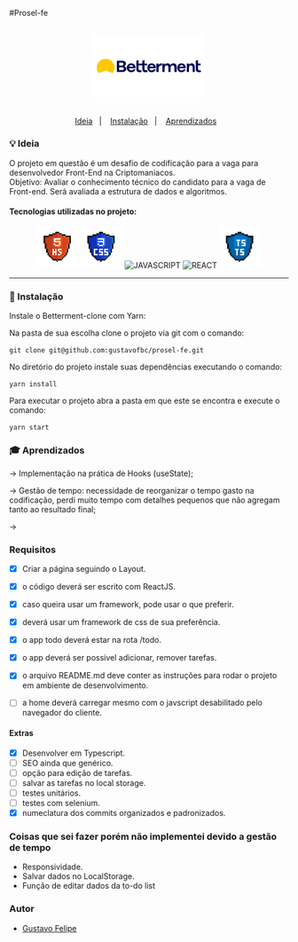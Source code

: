 #Prosel-fe

<br/>
<div align="center">
  <img alt="CRUD logo" src="https://github.com/gustavofbc/prosel-fe/blob/main/src/assets/Betterment-Logo.png" width="200"/>
</div>
<br/>

<p align="center">
  <a href="#bulb-ideia">Ideia</a>&nbsp;&nbsp;&nbsp;|&nbsp;&nbsp;&nbsp;
  <a href="#wrench-instalação">Instalação</a>&nbsp;&nbsp;&nbsp;|&nbsp;&nbsp;&nbsp;
  <a href="#mortar_board-aprendizados">Aprendizados</a>&nbsp;&nbsp;&nbsp;
</p>

### :bulb: Ideia
O projeto em questão é um desafio de codificação para a vaga para desenvolvedor Front-End na Criptomaniacos.
<br/>
Objetivo: Avaliar o conhecimento técnico do candidato para a vaga de Front-end. Será avaliada a estrutura de dados e algoritmos.

<h4> Tecnologias utilizadas no projeto:</h4>

<p align="center">
    <img alt="HTML5" title="HTML5" src="https://github.com/gustavofbc/pixel_of_shields/blob/main/base/html.png" width="75"/>
    <img alt="CSS3" title="CSS3" src="https://github.com/gustavofbc/pixel_of_shields/blob/main/base/css.png" width="75"/>
    <img alt="JAVASCRIPT" title="JAVASCRIPT" src="https://github.com/gustavofbc/pixel_of_shields/blob/main/base/javascript.png" width="75"/>
    <img alt="REACT" title="REACT" src="https://github.com/gustavofbc/pixel_of_shields/blob/main/base/react.png" width="75"/>
    <img alt="TYPESCRIPT" title="TYPESCRIPT" src="https://github.com/gustavofbc/pixel_of_shields/blob/main/base/typescript.png" width="75"/>
    
</p>

<hr/>



### :wrench: Instalação

Instale o Betterment-clone com Yarn:


Na pasta de sua escolha clone o projeto via git com o comando:
```
git clone git@github.com:gustavofbc/prosel-fe.git
```

No diretório do projeto instale suas dependências executando o comando:
```
yarn install
```

Para executar o projeto abra a pasta em que este se encontra e execute o comando:
```
yarn start
```

### :mortar_board: Aprendizados


-> Implementação na prática de Hooks (useState);

-> Gestão de tempo: necessidade de reorganizar o tempo gasto na codificação, perdi muito tempo com detalhes pequenos que não agregam tanto ao resultado final;

-> 

### Requisitos
  - [x] Criar a página seguindo o Layout.
  - [x] o código deverá ser escrito com ReactJS.
  - [x] caso queira usar um framework, pode usar o que preferir.
  - [x] deverá usar um framework de css de sua preferência.
  - [x] o app todo deverá estar na rota /todo.
  - [x] o app deverá ser possivel adicionar, remover tarefas.
  - [x] o arquivo README.md deve conter as instruções para rodar o projeto em ambiente de desenvolvimento.
  - [ ] a home deverá carregar mesmo com o javscript desabilitado pelo navegador do cliente.

  
#### Extras
  - [x] Desenvolver em Typescript.
  - [ ] SEO ainda que genérico.
  - [ ] opção para edição de tarefas.
  - [ ] salvar as tarefas no local storage.
  - [ ] testes unitários.
  - [ ] testes com selenium.
  - [x] numeclatura dos commits organizados e padronizados.

### Coisas que sei fazer porém não implementei devido a gestão de tempo

  - Responsividade.
  - Salvar dados no LocalStorage.
  - Função de editar dados da to-do list 

### Autor

- [Gustavo Felipe](https://github.com/gustavofbc)


  
